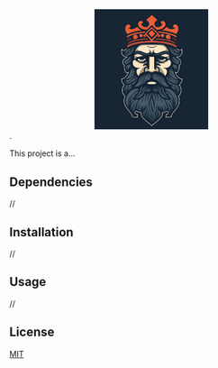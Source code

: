 <div style="text-align:center"><img src="public/IMG/banking.png" width=40% height=40%></div>.


This project is a...

## Dependencies

//

## Installation

//

## Usage

//

## License

[MIT](https://choosealicense.com/licenses/mit/)
